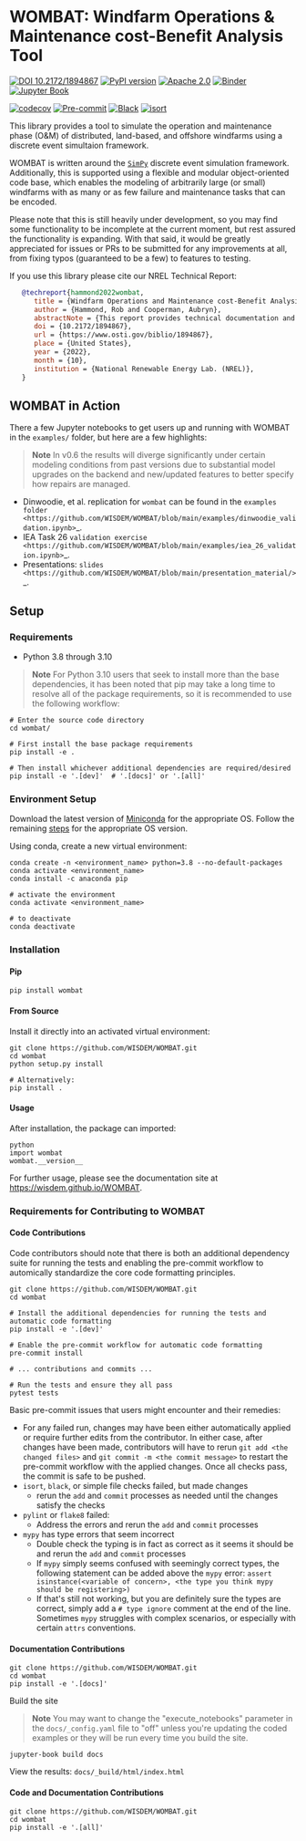 # WOMBAT: Windfarm Operations & Maintenance cost-Benefit Analysis Tool

[![DOI 10.2172/1894867](https://img.shields.io/badge/DOI-10.2172%2F1894867-brightgreen?link=https://doi.org/10.2172/1894867)](https://www.osti.gov/biblio/1894867)
[![PyPI version](https://badge.fury.io/py/wombat.svg)](https://badge.fury.io/py/wombat)
[![Apache 2.0](https://img.shields.io/badge/License-Apache%202.0-blue.svg)](https://opensource.org/licenses/Apache-2.0)
[![Binder](https://mybinder.org/badge_logo.svg)](https://mybinder.org/v2/gh/WISDEM/WOMBAT/main?filepath=examples)
[![Jupyter Book](https://jupyterbook.org/badge.svg)](https://wisdem.github.io/WOMBAT)

[![codecov](https://codecov.io/gh/WISDEM/WOMBAT/branch/main/graph/badge.svg?token=SK9M10BZXY)](https://codecov.io/gh/WISDEM/WOMBAT)
[![Pre-commit](https://img.shields.io/badge/pre--commit-enabled-brightgreen?logo=pre-commit&logoColor=white)](https://github.com/pre-commit/pre-commit)
[![Black](https://img.shields.io/badge/code%20style-black-000000.svg)](https://github.com/psf/black)
[![isort](https://img.shields.io/badge/%20imports-isort-%231674b1?style=flat&labelColor=ef8336)](https://pycqa.github.io/isort/)

This library provides a tool to simulate the operation and maintenance phase (O&M) of
distributed, land-based, and offshore windfarms using a discrete event simultaion
framework.

WOMBAT is written around the [`SimPy`](https://gitlab.com/team-simpy/simpy) discrete
event simulation framework. Additionally, this is supported using a flexible and modular
object-oriented code base, which enables the modeling of arbitrarily large (or small)
windfarms with as many or as few failure and maintenance tasks that can be encoded.

Please note that this is still heavily under development, so you may find some functionality
to be incomplete at the current moment, but rest assured the functionality is expanding.
With that said, it would be greatly appreciated for issues or PRs to be submitted for
any improvements at all, from fixing typos (guaranteed to be a few) to features to
testing.

If you use this library please cite our NREL Technical Report:

```bibtex
   @techreport{hammond2022wombat,
      title = {Windfarm Operations and Maintenance cost-Benefit Analysis Tool (WOMBAT)},
      author = {Hammond, Rob and Cooperman, Aubryn},
      abstractNote = {This report provides technical documentation and background on the newly-developed Wind Operations and Maintenance cost-Benefit Analysis Tool (WOMBAT) software. WOMBAT is an open-source model that can be used to obtain cost estimates for operations and maintenance of land-based or offshore wind power plants. The software was designed to be flexible and modular to allow for implementation of new strategies and technological innovations for wind plant maintenance. WOMBAT uses a process-based simulation approach to model day-to-day operations, repairs, and weather conditions. High-level outputs from WOMBAT, including time-based availability and annual operating costs, are found to agree with published results from other models.},
      doi = {10.2172/1894867},
      url = {https://www.osti.gov/biblio/1894867},
      place = {United States},
      year = {2022},
      month = {10},
      institution = {National Renewable Energy Lab. (NREL)},
   }
```

## WOMBAT in Action

There a few Jupyter notebooks to get users up and running with WOMBAT in the `examples/`
folder, but here are a few highlights:

> **Note**
> In v0.6 the results will diverge significantly under certain modeling conditions from
> past versions due to substantial model upgrades on the backend and new/updated
> features to better specify how repairs are managed.

* Dinwoodie, et al. replication for `wombat` can be found in the
  `examples folder <https://github.com/WISDEM/WOMBAT/blob/main/examples/dinwoodie_validation.ipynb>`_.
* IEA Task 26
  `validation exercise  <https://github.com/WISDEM/WOMBAT/blob/main/examples/iea_26_validation.ipynb>`_.
* Presentations: `slides  <https://github.com/WISDEM/WOMBAT/blob/main/presentation_material/>`_.


## Setup

### Requirements

* Python 3.8 through 3.10

> **Note**
> For Python 3.10 users that seek to install more than the base dependencies, it has
> been noted that pip may take a long time to resolve all of the package requirements,
> so it is recommended to use the following workflow:

```console
# Enter the source code directory
cd wombat/

# First install the base package requirements
pip install -e .

# Then install whichever additional dependencies are required/desired
pip install -e '.[dev]'  # '.[docs]' or '.[all]'
```

### Environment Setup

Download the latest version of [Miniconda](https://docs.conda.io/en/latest/miniconda.html)
for the appropriate OS. Follow the remaining
[steps](https://conda.io/projects/conda/en/latest/user-guide/install/index.html#regular-installation)
for the appropriate OS version.

Using conda, create a new virtual environment:

```console
conda create -n <environment_name> python=3.8 --no-default-packages
conda activate <environment_name>
conda install -c anaconda pip

# activate the environment
conda activate <environment_name>

# to deactivate
conda deactivate
```

### Installation


#### Pip

```console
pip install wombat
```

#### From Source

Install it directly into an activated virtual environment:

```console
git clone https://github.com/WISDEM/WOMBAT.git
cd wombat
python setup.py install

# Alternatively:
pip install .
```

#### Usage

After installation, the package can imported:

```console
python
import wombat
wombat.__version__
```

For further usage, please see the documentation site at https://wisdem.github.io/WOMBAT.


### Requirements for Contributing to WOMBAT

#### Code Contributions

Code contributors should note that there is both an additional dependency suite for
running the tests and enabling the pre-commit workflow to automically standardize the
core code formatting principles.

```console
git clone https://github.com/WISDEM/WOMBAT.git
cd wombat

# Install the additional dependencies for running the tests and automatic code formatting
pip install -e '.[dev]'

# Enable the pre-commit workflow for automatic code formatting
pre-commit install

# ... contributions and commits ...

# Run the tests and ensure they all pass
pytest tests
```

Basic pre-commit issues that users might encounter and their remedies:

* For any failed run, changes may have been either automatically applied or require
  further edits from the contributor. In either case, after changes have been made,
  contributors will have to rerun `git add <the changed files>` and
  `git commit -m <the commit message>` to restart the pre-commit workflow with the
  applied changes. Once all checks pass, the commit is safe to be pushed.
* `isort`, `black`, or simple file checks failed, but made changes
  * rerun the `add` and `commit` processes as needed until the changes satisfy the checks
* `pylint` or `flake8` failed:
  * Address the errors and rerun the `add` and `commit` processes
* `mypy` has type errors that seem incorrect
  * Double check the typing is in fact as correct as it seems it should be and rerun the
  `add` and `commit` processes
  * If `mypy` simply seems confused with seemingly correct types, the following statement
  can be added above the `mypy` error:
  `assert isinstance(<variable of concern>, <the type you think mypy should be registering>)`
  * If that's still not working, but you are definitely sure the types are correct,
  simply add a `# type ignore` comment at the end of the line. Sometimes `mypy` struggles
  with complex scenarios, or especially with certain `attrs` conventions.

#### Documentation Contributions

```console
git clone https://github.com/WISDEM/WOMBAT.git
cd wombat
pip install -e '.[docs]'
```

Build the site

> **Note**
> You may want to change the "execute_notebooks" parameter in the `docs/_config.yaml`
> file to "off" unless you're updating the coded examples or they will be run every time
> you build the site.

```console
jupyter-book build docs
```

View the results: `docs/_build/html/index.html`

#### Code and Documentation Contributions

```console
git clone https://github.com/WISDEM/WOMBAT.git
cd wombat
pip install -e '.[all]'
```
